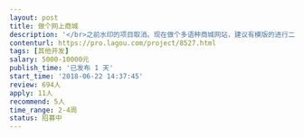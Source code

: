 ```yaml
---                
layout: post       
title: 做个网上商城           
description: '</br>之前水印的项目取消。现在做个多语种商城网站，建议有模版的进行二次开发</br></br>。不涉及水印和图片的问题。做个有源代码的全新的商城。现在开始做，半月</br></br>到二十天内完活。需更长时间的就不谈了</br>'     
contenturl: https://pro.lagou.com/project/8527.html      
tags: [其他开发]            
salary: 5000-10000元          
publish_time: '已发布 1 天'         
start_time: '2018-06-22 14:37:45'           
review: 694人                   
apply: 11人                   
recommend: 5人                   
time_range: 2-4周              
status: 招募中                  
---                 
```


